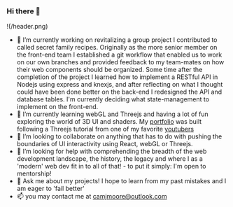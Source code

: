 ### Hi there 👋

<!--
**octanym/octanym** is a ✨ _special_ ✨ repository because its `README.md` (this file) appears on your GitHub profile.

Here are some ideas to get you started:

-->
!(/header.png)

- 🔭 I’m currently working on revitalizing a group project I contributed to called secret family recipes. Originally as the more senior member on the front-end team I established a git workflow that enabled us to work on our own branches and provided feedback to my team-mates on how their web components should be organized. Some time after the completion of the project I learned how to implement a RESTful API in Nodejs using express and knexjs, and after reflecting on what I thought could have been done better on the back-end I redesigned the API and database tables. I'm currently deciding what state-management to implement on the front-end.
- 🌱 I’m currently learning webGL and Threejs and having a lot of fun exploring the world of 3D UI and shaders. My [portfolio](http://cameronjmoore.com/) was built following a Threejs tutorial from one of my favorite [youtubers](https://www.youtube.com/user/flintyara/featured)
- 👯 I’m looking to collaborate on anything that has to do with pushing the boundaries of UI interactivity using React, webGL or Threejs.
- 🤔 I’m looking for help with comprehending the breadth of the web development landscape, the history, the legacy and where I as a 'modern' web dev fit in to all of that! - to put it simply: I'm open to mentorship!
- 💬 Ask me about my projects! I hope to learn from my past mistakes and I am eager to 'fail better'
- 📫 you may contact me at camjmoore@outlook.com
